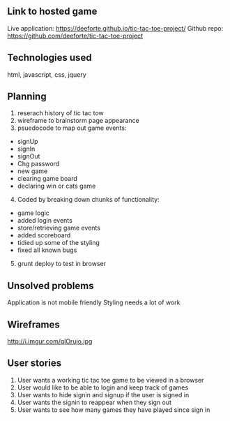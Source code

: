 ## Link to hosted game

Live application: https://deeforte.github.io/tic-tac-toe-project/
Github repo: https://github.com/deeforte/tic-tac-toe-project

## Technologies used

html, javascript, css, jquery

## Planning

1. reserach history of tic tac tow
2. wireframe to brainstorm page appearance
3. psuedocode to map out game events:
  - signUp
  - signIn
  - signOut
  - Chg password
  - new game
  - clearing game board
  - declaring win or cats game
4. Coded by breaking down chunks of functionality:
  - game logic
  - added login events
  - store/retrieving game events
  - added scoreboard
  - tidied up some of the styling
  - fixed all known bugs
5. grunt deploy to test in browser


## Unsolved problems

Application is not mobile friendly
Styling needs a lot of work

## Wireframes

http://i.imgur.com/qlOrujo.jpg

## User stories

1. User wants a working tic tac toe game to be viewed in a browser
2. User would like to be able to login and keep track of games
3. User wants to hide signin and signup if the user is signed in
4. User wants the signin to reappear when they sign out
5. User wants to see how many games they have played since sign in
